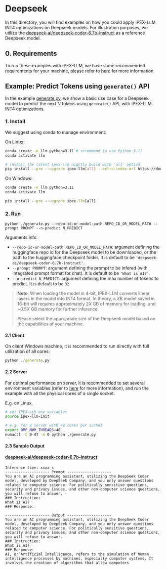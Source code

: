# Deepseek
In this directory, you will find examples on how you could apply IPEX-LLM INT4 optimizations on Deepseek models. For illustration purposes, we utilize the [deepseek-ai/deepseek-coder-6.7b-instruct](https://huggingface.co/deepseek-ai/deepseek-coder-6.7b-instruct) as a reference Deepseek model.

## 0. Requirements
To run these examples with IPEX-LLM, we have some recommended requirements for your machine, please refer to [here](../README.md#recommended-requirements) for more information.

## Example: Predict Tokens using `generate()` API
In the example [generate.py](./generate.py), we show a basic use case for a Deepseek model to predict the next N tokens using `generate()` API, with IPEX-LLM INT4 optimizations.
### 1. Install
We suggest using conda to manage environment:

On Linux:

```bash
conda create -n llm python=3.11 # recommend to use Python 3.11
conda activate llm

# install the latest ipex-llm nightly build with 'all' option
pip install --pre --upgrade ipex-llm[all] --extra-index-url https://download.pytorch.org/whl/cpu
```

On Windows:

```cmd
conda create -n llm python=3.11
conda activate llm

pip install --pre --upgrade ipex-llm[all]
```

### 2. Run
```
python ./generate.py --repo-id-or-model-path REPO_ID_OR_MODEL_PATH --prompt PROMPT --n-predict N_PREDICT
```

Arguments info:
- `--repo-id-or-model-path REPO_ID_OR_MODEL_PATH`: argument defining the huggingface repo id for the Deepseek model to be downloaded, or the path to the huggingface checkpoint folder. It is default to be `'deepseek-ai/deepseek-coder-6.7b-instruct'`.
- `--prompt PROMPT`: argument defining the prompt to be infered (with integrated prompt format for chat). It is default to be `'What is AI?'`.
- `--n-predict N_PREDICT`: argument defining the max number of tokens to predict. It is default to be `32`.

> **Note**: When loading the model in 4-bit, IPEX-LLM converts linear layers in the model into INT4 format. In theory, a *X*B model saved in 16-bit will requires approximately 2*X* GB of memory for loading, and ~0.5*X* GB memory for further inference.
>
> Please select the appropriate size of the Deepseek model based on the capabilities of your machine.

#### 2.1 Client
On client Windows machine, it is recommended to run directly with full utilization of all cores:
```cmd
python ./generate.py 
```

#### 2.2 Server
For optimal performance on server, it is recommended to set several environment variables (refer to [here](../README.md#best-known-configuration-on-linux) for more information), and run the example with all the physical cores of a single socket.

E.g. on Linux,
```bash
# set IPEX-LLM env variables
source ipex-llm-init

# e.g. for a server with 48 cores per socket
export OMP_NUM_THREADS=48
numactl -C 0-47 -m 0 python ./generate.py
```

#### 2.3 Sample Output
#### [deepseek-ai/deepseek-coder-6.7b-instruct](https://huggingface.co/deepseek-ai/deepseek-coder-6.7b-instruct)
```log
Inference time: xxxx s
-------------------- Prompt --------------------
You are an AI programming assistant, utilizing the DeepSeek Coder model, developed by DeepSeek Company, and you only answer questions related to computer science. For politically sensitive questions, security and privacy issues, and other non-computer science questions, you will refuse to answer.
### Instruction:
What is AI?
### Response:

-------------------- Output --------------------
You are an AI programming assistant, utilizing the DeepSeek Coder model, developed by DeepSeek Company, and you only answer questions related to computer science. For politically sensitive questions, security and privacy issues, and other non-computer science questions, you will refuse to answer.
### Instruction:
What is AI?
### Response:
AI, or Artificial Intelligence, refers to the simulation of human intelligence processes by machines, especially computer systems. It involves the creation of algorithms that allow computers
```